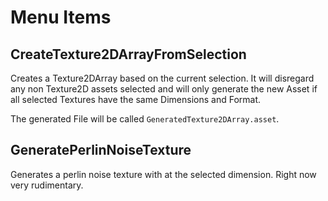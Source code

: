 # Menu Items

## CreateTexture2DArrayFromSelection

Creates a Texture2DArray based on the current selection. It will disregard any non Texture2D assets selected and will only generate the new Asset if all selected Textures have the same Dimensions and Format.

The generated File will be called `GeneratedTexture2DArray.asset`.

## GeneratePerlinNoiseTexture

Generates a perlin noise texture with at the selected dimension. Right now very rudimentary.